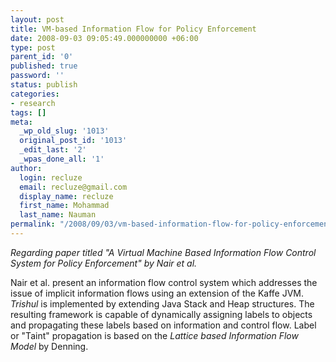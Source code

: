 ```yaml
---
layout: post
title: VM-based Information Flow for Policy Enforcement
date: 2008-09-03 09:05:49.000000000 +06:00
type: post
parent_id: '0'
published: true
password: ''
status: publish
categories:
- research
tags: []
meta:
  _wp_old_slug: '1013'
  original_post_id: '1013'
  _edit_last: '2'
  _wpas_done_all: '1'
author:
  login: recluze
  email: recluze@gmail.com
  display_name: recluze
  first_name: Mohammad
  last_name: Nauman
permalink: "/2008/09/03/vm-based-information-flow-for-policy-enforcement/"
---
```

_Regarding paper titled "A Virtual Machine Based Information Flow Control System for Policy Enforcement" by Nair et al.&nbsp;_

Nair et al. present an information flow control system which addresses the issue of implicit information flows using an extension of the Kaffe JVM. _Trishul_ is implemented by extending Java Stack and Heap structures. The resulting framework is capable of dynamically assigning labels to objects and propagating these labels based on information and control flow. Label or "Taint" propagation is based on the _Lattice based Information Flow Model_ by Denning.

